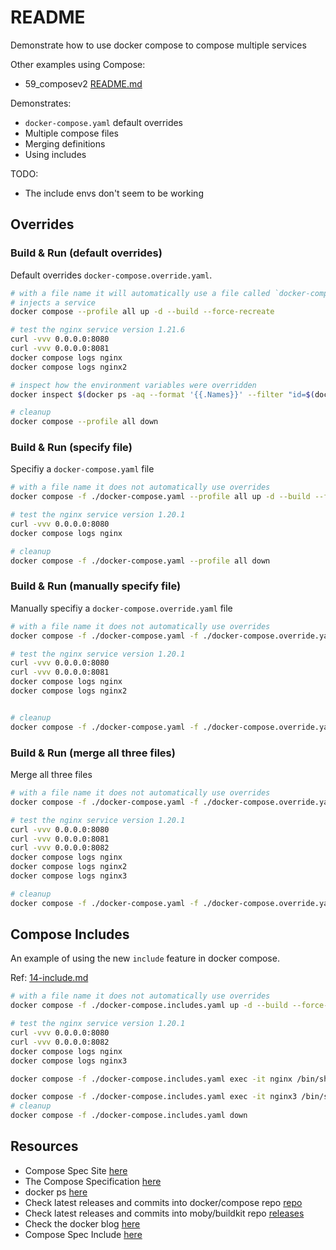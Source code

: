 # README

Demonstrate how to use docker compose to compose multiple services

Other examples using Compose:

* 59_composev2 [README.md](../59_composev2/README.md)  

Demonstrates:

* `docker-compose.yaml` default overrides
* Multiple compose files
* Merging definitions
* Using includes

TODO:

* The include envs don't seem to be working

## Overrides

### Build & Run (default overrides)

Default overrides `docker-compose.override.yaml`.

```sh
# with a file name it will automatically use a file called `docker-compose.override.yaml`
# injects a service 
docker compose --profile all up -d --build --force-recreate

# test the nginx service version 1.21.6
curl -vvv 0.0.0.0:8080
curl -vvv 0.0.0.0:8081
docker compose logs nginx
docker compose logs nginx2

# inspect how the environment variables were overridden
docker inspect $(docker ps -aq --format '{{.Names}}' --filter "id=$(docker compose ps nginx -q)")

# cleanup
docker compose --profile all down             
```

### Build & Run (specify file)

Specifiy a `docker-compose.yaml` file

```sh
# with a file name it does not automatically use overrides
docker compose -f ./docker-compose.yaml --profile all up -d --build --force-recreate

# test the nginx service version 1.20.1
curl -vvv 0.0.0.0:8080
docker compose logs nginx

# cleanup
docker compose -f ./docker-compose.yaml --profile all down             
```

### Build & Run (manually specify file)

Manually specifiy a `docker-compose.override.yaml` file

```sh
# with a file name it does not automatically use overrides
docker compose -f ./docker-compose.yaml -f ./docker-compose.override.yaml --profile all up -d --build --force-recreate

# test the nginx service version 1.20.1
curl -vvv 0.0.0.0:8080
curl -vvv 0.0.0.0:8081
docker compose logs nginx
docker compose logs nginx2


# cleanup
docker compose -f ./docker-compose.yaml -f ./docker-compose.override.yaml --profile all down             
```

### Build & Run (merge all three files)

Merge all three files  

```sh
# with a file name it does not automatically use overrides
docker compose -f ./docker-compose.yaml -f ./docker-compose.override.yaml -f ./docker-compose.nginx3.yaml --profile all up -d --build --force-recreate

# test the nginx service version 1.20.1
curl -vvv 0.0.0.0:8080
curl -vvv 0.0.0.0:8081
curl -vvv 0.0.0.0:8082
docker compose logs nginx
docker compose logs nginx2
docker compose logs nginx3

# cleanup
docker compose -f ./docker-compose.yaml -f ./docker-compose.override.yaml -f ./docker-compose.nginx3.yaml --profile all down
```

## Compose Includes

An example of using the new `include` feature in docker compose.  

Ref: [14-include.md](https://github.com/compose-spec/compose-spec/blob/master/14-include.md)  

```sh
# with a file name it does not automatically use overrides
docker compose -f ./docker-compose.includes.yaml up -d --build --force-recreate

# test the nginx service version 1.20.1
curl -vvv 0.0.0.0:8080
curl -vvv 0.0.0.0:8082
docker compose logs nginx
docker compose logs nginx3

docker compose -f ./docker-compose.includes.yaml exec -it nginx /bin/sh

docker compose -f ./docker-compose.includes.yaml exec -it nginx3 /bin/sh
# cleanup
docker compose -f ./docker-compose.includes.yaml down
```

## Resources

* Compose Spec Site [here](https://www.compose-spec.io/)
* The Compose Specification [here](https://github.com/compose-spec/compose-spec/blob/master/spec.md)
* docker ps [here](https://docs.docker.com/engine/reference/commandline/ps/)
* Check latest releases and commits into docker/compose repo [repo](https://github.com/docker/compose)
* Check latest releases and commits into moby/buildkit repo [releases](https://github.com/moby/buildkit/releases)  
* Check the docker blog [here](https://www.docker.com/blog/)  
* Compose Spec Include [here](https://github.com/compose-spec/compose-spec/blob/master/14-include.md)  
